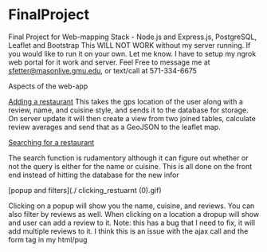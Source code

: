 # FinalProject
Final Project for Web-mapping 
Stack - Node.js and Express.js, PostgreSQL, Leaflet and Bootstrap
This WILL NOT WORK without my server running. If you would like to run it on your own. Let me know.
I have to setup my ngrok web portal for it work and server. Feel Free to message me at sfetter@masonlive.gmu.edu, or text/call at 571-334-6675

Aspects of the web-app

[Adding a restaurant](./adding.gif)
This takes the gps location of the user along with a review, name, and cuisine style, and sends it to the database for storage.
On server update it will then create a view from two joined tables, calculate review averages and send that as a GeoJSON to the leaflet map.

[Searching for a restaurant](./Search_function.gif)

The search function is rudamentory although it can figure out whether or not the query is either for the name or cuisine. This is all done on the front end instead of hitting the database for the new infor

[popup and filters](./ clicking_restuarnt (0).gif)

Clicking on a popup will show you the name, cuisine, and reviews. You can also filter by reviews as well. When clicking on a location a dropup will show and user can add a review to it. Note: this has a bug that I need to fix, it will add multiple reviews to it. I think this is an issue with the ajax call and the form tag in my html/pug






